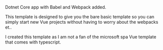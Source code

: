 Dotnet Core app with Babel and Webpack added.

This template is designed to give you the bare basic template so you can simply start new Vue projects without having to worry about the webpacks et..

I created this template as I am not a fan of the microsoft spa Vue template that comes with typescript.
